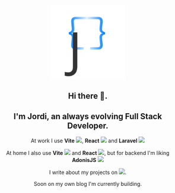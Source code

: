 <div style="text-align:center;">
<img src="./J{}_logo.svg" width="200">

## Hi there 👋. </h2>
## I'm Jordi, an always evolving Full Stack Developer.</h2>

At work I use **Vite** <img src="https://camo.githubusercontent.com/61e102d7c605ff91efedb9d7e47c1c4a07cef59d3e1da202fd74f4772122ca4e/68747470733a2f2f766974656a732e6465762f6c6f676f2e737667" width="20px"/>, **React** <img src="https://cdn.jsdelivr.net/gh/devicons/devicon/icons/react/react-original.svg" width="20px"/> and **Laravel** <img src="https://cdn.jsdelivr.net/gh/devicons/devicon/icons/laravel/laravel-plain.svg" width="20px"/>

At home I also use **Vite** <img src="https://camo.githubusercontent.com/61e102d7c605ff91efedb9d7e47c1c4a07cef59d3e1da202fd74f4772122ca4e/68747470733a2f2f766974656a732e6465762f6c6f676f2e737667" width="20px"/> and **React** <img src="https://cdn.jsdelivr.net/gh/devicons/devicon/icons/react/react-original.svg" width="20px"/>, but for backend I'm liking **AdonisJS** <img src="https://cdn.jsdelivr.net/gh/devicons/devicon/icons/adonisjs/adonisjs-original.svg" width="20px"/>


I write about my projects on <img src="https://cdn.hashnode.com/res/hashnode/image/upload/v1592751328987/VzrtgcQNF.jpeg?auto=compress" width="100px" />.

Soon on my own blog I'm currently building.

</div>
<!--
**jolle11/jolle11** is a ✨ _special_ ✨ repository because its `README.md` (this file) appears on your GitHub profile.

Here are some ideas to get you started:

- 🔭 I’m currently working on ...
- 🌱 I’m currently learning ...
- 👯 I’m looking to collaborate on ...
- 🤔 I’m looking for help with ...
- 💬 Ask me about ...
- 📫 How to reach me: ...
- 😄 Pronouns: ...
- ⚡ Fun fact: ...
-->
